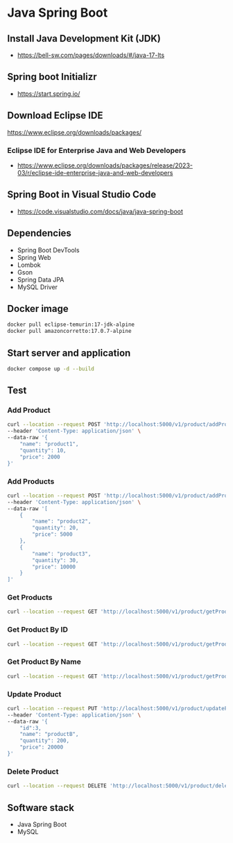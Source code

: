# Java Spring Boot

## Install Java Development Kit (JDK)
- https://bell-sw.com/pages/downloads/#/java-17-lts

## Spring boot Initializr
- https://start.spring.io/

## Download Eclipse IDE
https://www.eclipse.org/downloads/packages/
### Eclipse IDE for Enterprise Java and Web Developers
- https://www.eclipse.org/downloads/packages/release/2023-03/r/eclipse-ide-enterprise-java-and-web-developers

## Spring Boot in Visual Studio Code
- https://code.visualstudio.com/docs/java/java-spring-boot

## Dependencies
- Spring Boot DevTools
- Spring Web
- Lombok
- Gson
- Spring Data JPA
- MySQL Driver

## Docker image
``` bash
docker pull eclipse-temurin:17-jdk-alpine
docker pull amazoncorretto:17.0.7-alpine
```

## Start server and application
``` bash
docker compose up -d --build
```

## Test

### Add Product
``` bash
curl --location --request POST 'http://localhost:5000/v1/product/addProduct' \
--header 'Content-Type: application/json' \
--data-raw '{
    "name": "product1",
    "quantity": 10,
    "price": 2000
}'
```

### Add Products
``` bash
curl --location --request POST 'http://localhost:5000/v1/product/addProducts' \
--header 'Content-Type: application/json' \
--data-raw '[
    {
        "name": "product2",
        "quantity": 20,
        "price": 5000
    },
    {
        "name": "product3",
        "quantity": 30,
        "price": 10000
    }
]'
```

### Get Products
``` bash
curl --location --request GET 'http://localhost:5000/v1/product/getProducts'
```

### Get Product By ID
``` bash
curl --location --request GET 'http://localhost:5000/v1/product/getProductById/1'
```

### Get Product By Name
``` bash
curl --location --request GET 'http://localhost:5000/v1/product/getProductByName/product1'
```

### Update Product
``` bash
curl --location --request PUT 'http://localhost:5000/v1/product/updateProduct' \
--header 'Content-Type: application/json' \
--data-raw '{
    "id":3,
    "name": "productB",
    "quantity": 200,
    "price": 20000
}'
```

### Delete Product
``` bash
curl --location --request DELETE 'http://localhost:5000/v1/product/deleteProduct/2'
```

## Software stack
- Java Spring Boot
- MySQL